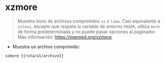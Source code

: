 # xzmore

> Muestra texto de archivos comprimidos `xz` o `lzma`.
> Casi equivalente a `xzless`, excepto que respeta la variable de entorno `PAGER`, utiliza `more` de forma predeterminada y no puede pasar opciones al paginador.
> Más información: <https://manned.org/xzmore>.

- Muestra un archivo comprimido:

`xzmore {{ruta/al/archivo}}`
